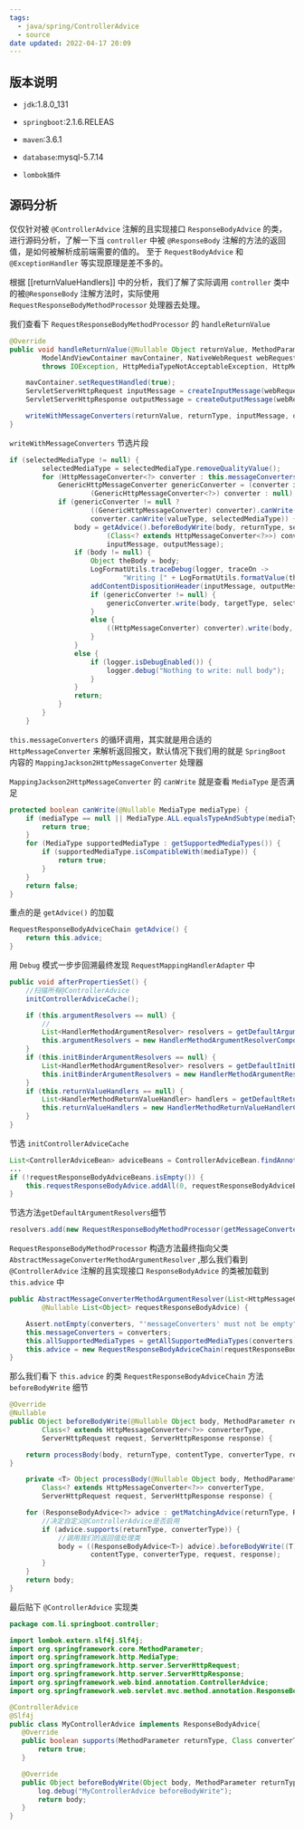 ```yaml
---
tags:
  - java/spring/ControllerAdvice
  - source
date updated: 2022-04-17 20:09
---
```


## 版本说明

- `jdk`:1.8.0_131

- `springboot`:2.1.6.RELEAS

- `maven`:3.6.1

- `database`:mysql-5.7.14

- `lombok插件`

## 源码分析

仅仅针对被 `@ControllerAdvice` 注解的且实现接口 `ResponseBodyAdvice` 的类，进行源码分析，了解一下当 `controller` 中被 `@ResponseBody` 注解的方法的返回值，是如何被解析成前端需要的值的。
至于 `RequestBodyAdvice` 和 `@ExceptionHandler` 等实现原理是差不多的。

根据 [[returnValueHandlers]] 中的分析，我们了解了实际调用 `controller` 类中的被`@ResponseBody` 注解方法时，实际使用 `RequestResponseBodyMethodProcessor` 处理器去处理。

我们查看下 `RequestResponseBodyMethodProcessor` 的 `handleReturnValue`

```java
@Override
public void handleReturnValue(@Nullable Object returnValue, MethodParameter returnType,
        ModelAndViewContainer mavContainer, NativeWebRequest webRequest)
        throws IOException, HttpMediaTypeNotAcceptableException, HttpMessageNotWritableException {

    mavContainer.setRequestHandled(true);
    ServletServerHttpRequest inputMessage = createInputMessage(webRequest);
    ServletServerHttpResponse outputMessage = createOutputMessage(webRequest);

    writeWithMessageConverters(returnValue, returnType, inputMessage, outputMessage);
}
```

`writeWithMessageConverters` 节选片段

```java
if (selectedMediaType != null) {
        selectedMediaType = selectedMediaType.removeQualityValue();
        for (HttpMessageConverter<?> converter : this.messageConverters) {
            GenericHttpMessageConverter genericConverter = (converter instanceof GenericHttpMessageConverter ?
                    (GenericHttpMessageConverter<?>) converter : null);
            if (genericConverter != null ?
                    ((GenericHttpMessageConverter) converter).canWrite(targetType, valueType, selectedMediaType) :
                    converter.canWrite(valueType, selectedMediaType)) {
                body = getAdvice().beforeBodyWrite(body, returnType, selectedMediaType,
                        (Class<? extends HttpMessageConverter<?>>) converter.getClass(),
                        inputMessage, outputMessage);
                if (body != null) {
                    Object theBody = body;
                    LogFormatUtils.traceDebug(logger, traceOn ->
                            "Writing [" + LogFormatUtils.formatValue(theBody, !traceOn) + "]");
                    addContentDispositionHeader(inputMessage, outputMessage);
                    if (genericConverter != null) {
                        genericConverter.write(body, targetType, selectedMediaType, outputMessage);
                    }
                    else {
                        ((HttpMessageConverter) converter).write(body, selectedMediaType, outputMessage);
                    }
                }
                else {
                    if (logger.isDebugEnabled()) {
                        logger.debug("Nothing to write: null body");
                    }
                }
                return;
            }
        }
    }
```

`this.messageConverters` 的循环调用，其实就是用合适的 `HttpMessageConverter` 来解析返回报文，默认情况下我们用的就是 `SpringBoot` 内容的 `MappingJackson2HttpMessageConverter` 处理器

`MappingJackson2HttpMessageConverter` 的 `canWrite` 就是查看 `MediaType` 是否满足

```java
protected boolean canWrite(@Nullable MediaType mediaType) {
    if (mediaType == null || MediaType.ALL.equalsTypeAndSubtype(mediaType)) {
        return true;
    }
    for (MediaType supportedMediaType : getSupportedMediaTypes()) {
        if (supportedMediaType.isCompatibleWith(mediaType)) {
            return true;
        }
    }
    return false;
}
```

重点的是 `getAdvice()` 的加载

```java
RequestResponseBodyAdviceChain getAdvice() {
    return this.advice;
}
```

用 `Debug` 模式一步步回溯最终发现 `RequestMappingHandlerAdapter` 中

```java
public void afterPropertiesSet() {
    //扫描所有@ControllerAdvice
    initControllerAdviceCache();

    if (this.argumentResolvers == null) {
        //
        List<HandlerMethodArgumentResolver> resolvers = getDefaultArgumentResolvers();
        this.argumentResolvers = new HandlerMethodArgumentResolverComposite().addResolvers(resolvers);
    }
    if (this.initBinderArgumentResolvers == null) {
        List<HandlerMethodArgumentResolver> resolvers = getDefaultInitBinderArgumentResolvers();
        this.initBinderArgumentResolvers = new HandlerMethodArgumentResolverComposite().addResolvers(resolvers);
    }
    if (this.returnValueHandlers == null) {
        List<HandlerMethodReturnValueHandler> handlers = getDefaultReturnValueHandlers();
        this.returnValueHandlers = new HandlerMethodReturnValueHandlerComposite().addHandlers(handlers);
    }
}
```

节选 `initControllerAdviceCache`

```java
List<ControllerAdviceBean> adviceBeans = ControllerAdviceBean.findAnnotatedBeans(getApplicationContext());
...
if (!requestResponseBodyAdviceBeans.isEmpty()) {
    this.requestResponseBodyAdvice.addAll(0, requestResponseBodyAdviceBeans);
}

```

节选方法`getDefaultArgumentResolvers`细节

```java
resolvers.add(new RequestResponseBodyMethodProcessor(getMessageConverters(), this.requestResponseBodyAdvice));

```

`RequestResponseBodyMethodProcessor` 构造方法最终指向父类 `AbstractMessageConverterMethodArgumentResolver` ,那么我们看到 `@ControllerAdvice` 注解的且实现接口 `ResponseBodyAdvice` 的类被加载到 `this.advice` 中

```java
public AbstractMessageConverterMethodArgumentResolver(List<HttpMessageConverter<?>> converters,
        @Nullable List<Object> requestResponseBodyAdvice) {

    Assert.notEmpty(converters, "'messageConverters' must not be empty");
    this.messageConverters = converters;
    this.allSupportedMediaTypes = getAllSupportedMediaTypes(converters);
    this.advice = new RequestResponseBodyAdviceChain(requestResponseBodyAdvice);
}
```

那么我们看下 `this.advice` 的类 `RequestResponseBodyAdviceChain` 方法 `beforeBodyWrite` 细节

```java
@Override
@Nullable
public Object beforeBodyWrite(@Nullable Object body, MethodParameter returnType, MediaType contentType,
        Class<? extends HttpMessageConverter<?>> converterType,
        ServerHttpRequest request, ServerHttpResponse response) {

    return processBody(body, returnType, contentType, converterType, request, response);
}

    private <T> Object processBody(@Nullable Object body, MethodParameter returnType, MediaType contentType,
        Class<? extends HttpMessageConverter<?>> converterType,
        ServerHttpRequest request, ServerHttpResponse response) {

    for (ResponseBodyAdvice<?> advice : getMatchingAdvice(returnType, ResponseBodyAdvice.class)) {
        //决定自定义@ControllerAdvice是否启用
        if (advice.supports(returnType, converterType)) {
            //调用我们的返回值处理类
            body = ((ResponseBodyAdvice<T>) advice).beforeBodyWrite((T) body, returnType,
                    contentType, converterType, request, response);
        }
    }
    return body;
}
```

最后贴下 `@ControllerAdvice` 实现类

```java
package com.li.springboot.controller;

import lombok.extern.slf4j.Slf4j;
import org.springframework.core.MethodParameter;
import org.springframework.http.MediaType;
import org.springframework.http.server.ServerHttpRequest;
import org.springframework.http.server.ServerHttpResponse;
import org.springframework.web.bind.annotation.ControllerAdvice;
import org.springframework.web.servlet.mvc.method.annotation.ResponseBodyAdvice;

@ControllerAdvice
@Slf4j
public class MyControllerAdvice implements ResponseBodyAdvice{
   @Override
   public boolean supports(MethodParameter returnType, Class converterType) {
       return true;
   }

   @Override
   public Object beforeBodyWrite(Object body, MethodParameter returnType, MediaType selectedContentType, Class selectedConverterType, ServerHttpRequest request, ServerHttpResponse response) {
       log.debug("MyControllerAdvice beforeBodyWrite");
       return body;
   }
}
```
